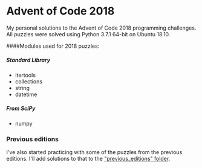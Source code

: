 # Advent of Code 2018
My personal solutions to the Advent of Code 2018 programming challenges. All puzzles were solved using Python 3.7.1 64-bit on Ubuntu 18.10.


####Modules used for 2018 puzzles:
##### Standard Library
- itertools
- collections
- string
- datetime

##### From SciPy
- numpy


### Previous editions
I've also started practicing with some of the puzzles from the previous editions. I'll add solutions to that to the ["previous_editions" folder](../../tree/master/previous_editions/).

